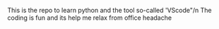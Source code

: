 This is the repo to learn python and the tool so-called 'VScode"/n
The coding is fun and its help me relax from office headache